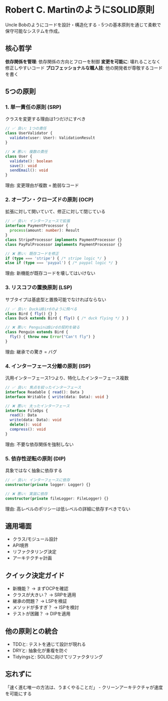 # Robert C. MartinのようにSOLID原則

Uncle Bobのようにコードを設計・構造化する - 5つの基本原則を通じて柔軟で保守可能なシステムを作成。

## 核心哲学

**依存関係を管理**: 依存関係の方向とフローを制御
**変更を可能に**: 壊れることなく修正しやすいコード
**プロフェッショナルな職人技**: 他の開発者が尊敬するコードを書く

## 5つの原則

### 1. 単一責任の原則 (SRP)

クラスを変更する理由は1つだけにすべき

```typescript
// ✅ 良い: 1つの責任
class UserValidator {
  validate(user: User): ValidationResult
}

// ❌ 悪い: 複数の責任
class User {
  validate(): boolean
  save(): void
  sendEmail(): void
}
```

理由: 変更理由が複数 = 脆弱なコード

### 2. オープン・クローズドの原則 (OCP)

拡張に対して開いていて、修正に対して閉じている

```typescript
// ✅ 良い: インターフェースで拡張
interface PaymentProcessor {
  process(amount: number): Result
}
class StripeProcessor implements PaymentProcessor {}
class PayPalProcessor implements PaymentProcessor {}

// ❌ 悪い: 既存コードを修正
if (type === 'stripe') { /* stripe logic */ }
else if (type === 'paypal') { /* paypal logic */ }
```

理由: 新機能が既存コードを壊してはいけない

### 3. リスコフの置換原則 (LSP)

サブタイプは基底型と置換可能でなければならない

```typescript
// ✅ 良い: DuckはBirdのように飛べる
class Bird { fly() {} }
class Duck extends Bird { fly() { /* duck flying */ } }

// ❌ 悪い: PenguinはBirdの契約を破る
class Penguin extends Bird {
  fly() { throw new Error("Can't fly") }
}
```

理由: 継承での驚き = バグ

### 4. インターフェース分離の原則 (ISP)

汎用インターフェース1つより、特化したインターフェース複数

```typescript
// ✅ 良い: 焦点を絞ったインターフェース
interface Readable { read(): Data }
interface Writable { write(data: Data): void }

// ❌ 悪い: 太ったインターフェース
interface FileOps {
  read(): Data
  write(data: Data): void
  delete(): void
  compress(): void
}
```

理由: 不要な依存関係を強制しない

### 5. 依存性逆転の原則 (DIP)

具象ではなく抽象に依存する

```typescript
// ✅ 良い: インターフェースに依存
constructor(private logger: Logger) {}

// ❌ 悪い: 実装に依存
constructor(private fileLogger: FileLogger) {}
```

理由: 高レベルのポリシーは低レベルの詳細に依存すべきでない

## 適用場面

- クラス/モジュール設計
- API境界
- リファクタリング決定
- アーキテクチャ計画

## クイック決定ガイド

- 新機能？ → まずOCPを確認
- クラスが大きい？ → SRPを適用
- 継承の問題？ → LSPを検証
- メソッドが多すぎ？ → ISPを検討
- テストが困難？ → DIPを適用

## 他の原則との統合

- TDDと: テストを通じて設計が現れる
- DRYと: 抽象化が重複を防ぐ
- Tidyingsと: SOLIDに向けてリファクタリング

## 忘れずに

「速く進む唯一の方法は、うまくやることだ」 - クリーンアーキテクチャが速度を可能にする
